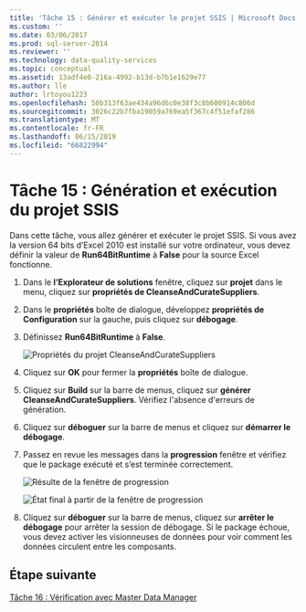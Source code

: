 ```yaml
---
title: 'Tâche 15 : Générer et exécuter le projet SSIS | Microsoft Docs'
ms.custom: ''
ms.date: 03/06/2017
ms.prod: sql-server-2014
ms.reviewer: ''
ms.technology: data-quality-services
ms.topic: conceptual
ms.assetid: 13adf4e0-216a-4992-b13d-b7b1e1629e77
ms.author: lle
author: lrtoyou1223
ms.openlocfilehash: 50b313f63ae434a96d6c0e38f3c8b600914c806d
ms.sourcegitcommit: 3026c22b7fba19059a769ea5f367c4f51efaf286
ms.translationtype: MT
ms.contentlocale: fr-FR
ms.lasthandoff: 06/15/2019
ms.locfileid: "66822994"
---
```

# <a name="task-15-building-and-running-the-ssis-project"></a>Tâche 15 : Génération et exécution du projet SSIS

  Dans cette tâche, vous allez générer et exécuter le projet SSIS. Si vous avez la version 64 bits d’Excel 2010 est installé sur votre ordinateur, vous devez définir la valeur de **Run64BitRuntime** à **False** pour la source Excel fonctionne.  
  
1.  Dans le **l’Explorateur de solutions** fenêtre, cliquez sur **projet** dans le menu, cliquez sur **propriétés de CleanseAndCurateSuppliers**.  
  
2.  Dans le **propriétés** boîte de dialogue, développez **propriétés de Configuration** sur la gauche, puis cliquez sur **débogage**.  
  
3.  Définissez **Run64BitRuntime** à **False**.  
  
     ![Propriétés du projet CleanseAndCurateSuppliers](../../2014/tutorials/media/et-buildingandrunningthessisproject-01.jpg "propriétés du projet CleanseAndCurateSuppliers")  
  
4.  Cliquez sur **OK** pour fermer la **propriétés** boîte de dialogue.  
  
5.  Cliquez sur **Build** sur la barre de menus, cliquez sur **générer CleanseAndCurateSuppliers**. Vérifiez l'absence d'erreurs de génération.  
  
6.  Cliquez sur **déboguer** sur la barre de menus et cliquez sur **démarrer le débogage**.  
  
7.  Passez en revue les messages dans la **progression** fenêtre et vérifiez que le package exécuté et s’est terminée correctement.  
  
     ![Résulte de la fenêtre de progression](../../2014/tutorials/media/et-buildingandrunningthessisproject-02.jpg "résulte de la fenêtre en cours")  
  
     ![État final à partir de la fenêtre de progression](../../2014/tutorials/media/et-buildingandrunningthessisproject-03.jpg "état Final à partir de la fenêtre de progression")  
  
8.  Cliquez sur **déboguer** sur la barre de menus, cliquez sur **arrêter le débogage** pour arrêter la session de débogage. Si le package échoue, vous devez activer les visionneuses de données pour voir comment les données circulent entre les composants.  
  
## <a name="next-step"></a>Étape suivante  
 [Tâche 16 : Vérification avec Master Data Manager](../../2014/tutorials/task-16-verifying-with-master-data-manager.md)  
  
  

